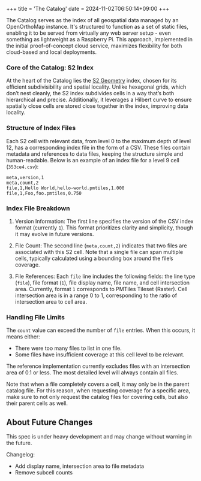 +++
title = 'The Catalog'
date = 2024-11-02T06:50:14+09:00
+++

The Catalog serves as the index of all geospatial data managed by an OpenOrthoMap instance. It's structured to function as a set of static files, enabling it to be served from virtually any web server setup - even something as lightweight as a Raspberry Pi. This approach, implemented in the initial proof-of-concept cloud service, maximizes flexibility for both cloud-based and local deployments.

### Core of the Catalog: S2 Index

At the heart of the Catalog lies the [S2 Geometry](http://s2geometry.io/) index, chosen for its efficient subdivisibility and spatial locality. Unlike hexagonal grids, which don’t nest cleanly, the S2 index subdivides cells in a way that’s both hierarchical and precise. Additionally, it leverages a Hilbert curve to ensure spatially close cells are stored close together in the index, improving data locality.

### Structure of Index Files

Each S2 cell with relevant data, from level 0 to the maximum depth of level 12, has a corresponding index file in the form of a CSV. These files contain metadata and references to data files, keeping the structure simple and human-readable. Below is an example of an index file for a level 9 cell (`353ce4.csv`):

```csv
meta,version,1
meta,count,2
file,1,Hello World,hello-world.pmtiles,1.000
file,1,Foo,foo.pmtiles,0.750
```

### Index File Breakdown

1. Version Information:
   The first line specifies the version of the CSV index format (currently `1`). This format prioritizes clarity and simplicity, though it may evolve in future versions.

2. File Count:
   The second line (`meta,count,2`) indicates that two files are associated with this S2 cell. Note that a single file can span multiple cells, typically calculated using a bounding box around the file’s coverage.

3. File References:
   Each `file` line includes the following fields: the line type (`file`), file format (`1`), file display name, file name, and cell intersection area. Currently, format `1` corresponds to PMTiles Tileset (Raster). Cell intersection area is in a range 0 to 1, corresponding to the ratio of intersection area to cell area.

### Handling File Limits

The `count` value can exceed the number of `file` entries. When this occurs, it means either:
- There were too many files to list in one file.
- Some files have insufficient coverage at this cell level to be relevant.

The reference implementation currently excludes files with an intersection area of 0.1 or less. The most detailed level will always contain all files.

Note that when a file completely covers a cell, it may only be in the parent catalog file. For this reason, when requesting coverage for a specific area, make sure to not only request the catalog files for covering cells, but also their parent cells as well.

## About Future Changes

This spec is under heavy development and may change without warning in the future.

Changelog:

* Add display name, intersection area to file metadata
* Remove subcell counts
